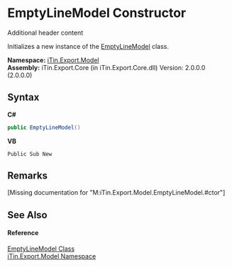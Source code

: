 # EmptyLineModel Constructor 
Additional header content 

Initializes a new instance of the <a href="T_iTin_Export_Model_EmptyLineModel">EmptyLineModel</a> class.

**Namespace:**&nbsp;<a href="N_iTin_Export_Model">iTin.Export.Model</a><br />**Assembly:**&nbsp;iTin.Export.Core (in iTin.Export.Core.dll) Version: 2.0.0.0 (2.0.0.0)

## Syntax

**C#**<br />
``` C#
public EmptyLineModel()
```

**VB**<br />
``` VB
Public Sub New
```


## Remarks
\[Missing <remarks> documentation for "M:iTin.Export.Model.EmptyLineModel.#ctor"\]

## See Also


#### Reference
<a href="T_iTin_Export_Model_EmptyLineModel">EmptyLineModel Class</a><br /><a href="N_iTin_Export_Model">iTin.Export.Model Namespace</a><br />